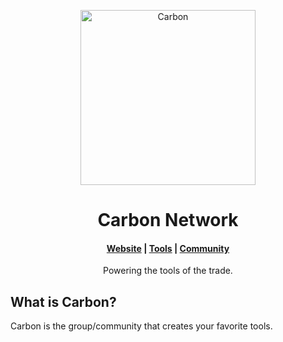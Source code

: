 <p align="center">
  <a href="https://github.com/Carbon-Dev-Network">
    <img alt="Carbon" src="https://raw.githubusercontent.com/Carbon-Dev-Network/.github/main/CarbonBanner.png" width="280" />
  </a>
</p>
<h1 align="center">
  Carbon Network
</h1>

<h4 align="center">
  <a href="https://github.com/Carbon-Dev-Network">Website</a> |
  <a href="https://github.com/Carbon-Dev-Network">Tools</a> |
  <a href="https://github.com/Carbon-Dev-Network">Community</a>
</h4>

<p align="center">
Powering the tools of the trade.
</p>

## What is Carbon?
Carbon is the group/community that creates your favorite tools.

